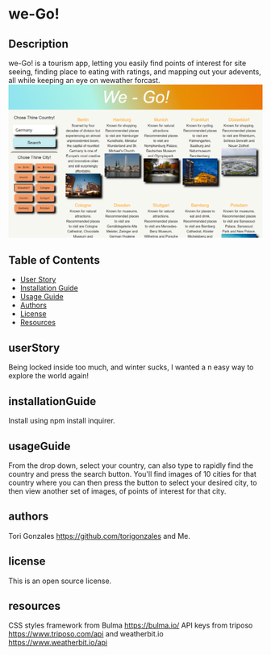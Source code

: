 
# we-Go!

## Description
we-Go! is a tourism app, letting you easily find points of interest for site seeing, finding place to eating with ratings, and mapping out your adevents, all while keeping an eye on wewather forcast.
<img src="https://raw.githubusercontent.com/CastroOlympias/Best-Tours/main/screenshot.png"/>

## Table of Contents
- [User Story](#userStory)
- [Installation Guide](#installationGuide)
- [Usage Guide](#usageGuide)
- [Authors](#authors)
- [License](#license)
- [Resources](#resources)

## userStory
Being locked inside too much, and winter sucks, I wanted a n easy way to explore the world again!

## installationGuide
Install using npm install inquirer.

## usageGuide
From the drop down, select your country, can also type to rapidly find the country and press the search button. You'll find images of 10 cities for that country where you can then press the button to select your desired city, to then view another set of images, of points of interest for that city.

## authors
Tori Gonzales https://github.com/torigonzales and Me.

## license
This is an open source license.

## resources
CSS styles framework from Bulma https://bulma.io/  API keys from triposo https://www.triposo.com/api and weatherbit.io https://www.weatherbit.io/api

